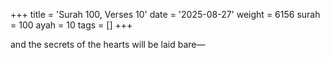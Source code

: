 +++
title = 'Surah 100, Verses 10'
date = '2025-08-27'
weight = 6156
surah = 100
ayah = 10
tags = []
+++

and the secrets of the hearts will be laid bare—